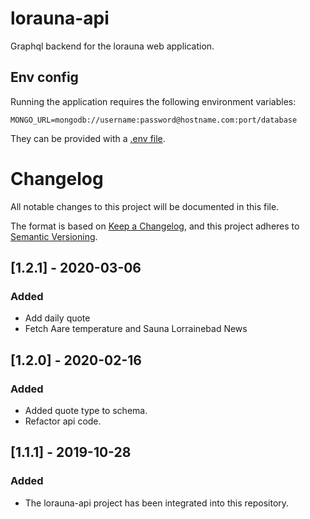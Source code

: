 # lorauna-api

Graphql backend for the lorauna web application.

## Env config

Running the application requires the following environment variables:

```
MONGO_URL=mongodb://username:password@hostname.com:port/database
```

They can be provided with a [.env file](https://github.com/motdotla/dotenv).

# Changelog

All notable changes to this project will be documented in this file.

The format is based on [Keep a Changelog](https://keepachangelog.com/en/1.0.0/),
and this project adheres to [Semantic Versioning](https://semver.org/spec/v2.0.0.html).

## [1.2.1] - 2020-03-06
### Added
- Add daily quote
- Fetch Aare temperature and Sauna Lorrainebad News

## [1.2.0] - 2020-02-16
### Added
- Added quote type to schema.
- Refactor api code.

## [1.1.1] - 2019-10-28
### Added
- The lorauna-api project has been integrated into this repository.